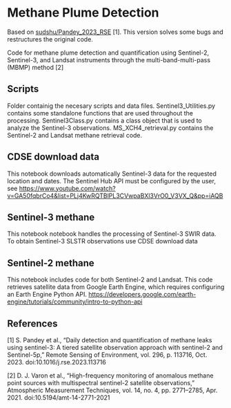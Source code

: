 # Methane Plume Detection 
Based on [sudshu/Pandey_2023_RSE](https://github.com/sudshu/Pandey_2023_RSE) [1]. This version solves some bugs and restructures the original code.

Code for methane plume detection and quantification using Sentinel-2, Sentinel-3, and Landsat instruments through the multi-band-multi-pass (MBMP) method [2]

## Scripts
Folder containig the necesary scripts and data files. Sentinel3_Utilities.py contains some standalone functions that are used throughout the processing. Sentinel3Class.py contains a class object that is used to analyze the Sentinel-3 observations. MS_XCH4_retrieval.py contains the Sentinel-2 and Landsat methane retrieval code.

## CDSE download data
This notebook downloads automatically Sentinel-3 data for the requested location and dates. The Sentinel Hub API must be configured by the user, see https://www.youtube.com/watch?v=GA50fqbrCo4&list=PLj4KwRQTBlPL3CVwpaBXl3VrO0_V3VX_Q&pp=iAQB

## Sentinel-3 methane
This notebook notebook handles the processing of Sentinel-3 SWIR data. To obtain Sentinel-3 SLSTR observations use CDSE download data

## Sentinel-2 methane
This notebook includes code for both Sentinel-2 and Landsat. This code retrieves satellite data from Google Earth Engine, which requires configuring an Earth Engine Python API.
https://developers.google.com/earth-engine/tutorials/community/intro-to-python-api

## References

[1] S. Pandey et al., “Daily detection and quantification of methane leaks using sentinel-3: A tiered satellite observation approach with sentinel-2 and Sentinel-5p,” Remote Sensing of Environment, vol. 296, p. 113716, Oct. 2023. doi:10.1016/j.rse.2023.113716 

[2] D. J. Varon et al., “High-frequency monitoring of anomalous methane point sources with multispectral sentinel-2 satellite observations,” Atmospheric Measurement Techniques, vol. 14, no. 4, pp. 2771–2785, Apr. 2021. doi:10.5194/amt-14-2771-2021 